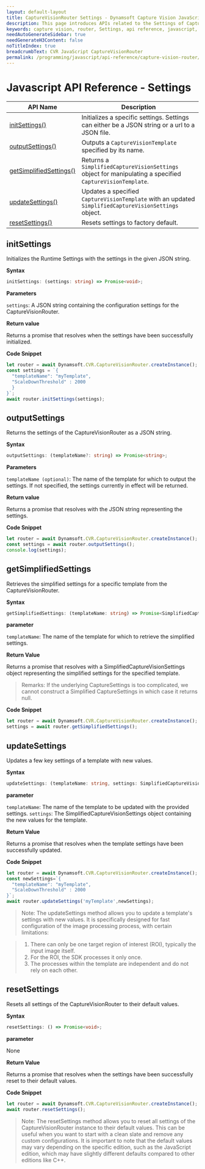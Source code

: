 ```yaml
---
layout: default-layout
title: CaptureVisionRouter Settings - Dynamsoft Capture Vision JavaScript Edition API
description: This page introduces APIs related to the Settings of CaptureVisionRouter of Dynamsoft Capture Vision JavaScript Edition.
keywords: capture vision, router, Settings, api reference, javascript, js
needAutoGenerateSidebar: true
needGenerateH3Content: false
noTitleIndex: true
breadcrumbText: CVR JavaScript CaptureVisionRouter
permalink: /programming/javascript/api-reference/capture-vision-router/settings.html
---
```


# Javascript API Reference - Settings

| API Name                                          | Description                                                                                                   |
| ------------------------------------------------- | ------------------------------------------------------------------------------------------------------------- |
| [initSettings()](#initsettings)                   | Initializes a specific settings. Settings can either be a JSON string or a url to a JSON file.                |
| [outputSettings()](#outputsettings)               | Outputs a `CaptureVisionTemplate` specified by its name.                                                      |
| [getSimplifiedSettings()](#getsimplifiedsettings) | Returns a `SimplifiedCaptureVisionSettings` object for manipulating a specified `CaptureVisionTemplate`.      |
| [updateSettings()](#updatesettings)               | Updates a specified `CaptureVisionTemplate` with an updated `SimplifiedCaptureVisionSettings` object.         |
| [resetSettings()](#resetsettings)                 | Resets settings to factory default.                                                                           |


## initSettings

Initializes the Runtime Settings with the settings in the given JSON string.

**Syntax**

```ts
initSettings: (settings: string) => Promise<void>;
```

**Parameters**


`settings`: A JSON string containing the configuration settings for the CaptureVisionRouter.

**Return value**

Returns a promise that resolves when the settings have been successfully initialized.

**Code Snippet**

```ts
let router = await Dynamsoft.CVR.CaptureVisionRouter.createInstance();
const settings = `{
  "templateName": "myTemplate",
  "ScaleDownThreshold" : 2000
  }
}`;
await router.initSettings(settings);
```

## outputSettings

Returns the settings of the CaptureVisionRouter as a JSON string.

**Syntax**

```ts
outputSettings: (templateName?: string) => Promise<string>;
```

**Parameters**

`templateName (optional)`: The name of the template for which to output the settings. If not specified, the settings currently in effect will be returned.

**Return value**

Returns a promise that resolves with the JSON string representing the settings.

**Code Snippet**

```ts
let router = await Dynamsoft.CVR.CaptureVisionRouter.createInstance();
const settings = await router.outputSettings();
console.log(settings);
```

## getSimplifiedSettings

Retrieves the simplified settings for a specific template from the CaptureVisionRouter.

**Syntax**

```ts
getSimplifiedSettings: (templateName: string) => Promise<SimplifiedCaptureVisionSettings | null>;
```

**parameter**

`templateName`: The name of the template for which to retrieve the simplified settings.

**Return Value**

Returns a promise that resolves with a SimplifiedCaptureVisionSettings object representing the simplified settings for the specified template.

> Remarks: If the underlying CaptureSettings is too complicated, we cannot construct a Simplified CaptureSettings in which case it returns null.

**Code Snippet**

```ts
let router = await Dynamsoft.CVR.CaptureVisionRouter.createInstance();
settings = await router.getSimplifiedSettings();
```

## updateSettings

Updates a few key settings of a template with new values.

**Syntax**

```ts
updateSettings: (templateName: string, settings: SimplifiedCaptureVisionSettings) => Promise<void>;
```

**parameter**

`templateName`: The name of the template to be updated with the provided settings.
`settings`: The SimplifiedCaptureVisionSettings object containing the new values for the template.

**Return Value**

Returns a promise that resolves when the template settings have been successfully updated.

**Code Snippet**

```ts
let router = await Dynamsoft.CVR.CaptureVisionRouter.createInstance();
const newSettings=`{
  "templateName": "myTemplate",
  "ScaleDownThreshold" : 2000
}`;
await router.updateSettings('myTemplate',newSettings);
```

> Note: The updateSettings method allows you to update a template's settings with new values. It is specifically designed for fast configuration of the image processing process, with certain limitations:

> 1. There can only be one target region of interest (ROI), typically the input image itself.
> 2. For the ROI, the SDK processes it only once.
> 3. The processes within the template are independent and do not rely on each other.

## resetSettings

Resets all settings of the CaptureVisionRouter to their default values.

**Syntax**

```ts
resetSettings: () => Promise<void>;
```

**parameter**

None

**Return Value**

Returns a promise that resolves when the settings have been successfully reset to their default values.

**Code Snippet**

```ts
let router = await Dynamsoft.CVR.CaptureVisionRouter.createInstance();
await router.resetSettings();
```

> Note: The resetSettings method allows you to reset all settings of the CaptureVisionRouter instance to their default values. This can be useful when you want to start with a clean slate and remove any custom configurations. It is important to note that the default values may vary depending on the specific edition, such as the JavaScript edition, which may have slightly different defaults compared to other editions like C++.